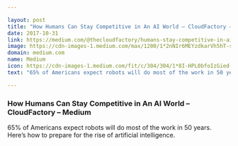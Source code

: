```yaml
---

layout: post
title: "How Humans Can Stay Competitive in An AI World – CloudFactory – Medium"
date: 2017-10-31
link: https://medium.com/@thecloudfactory/humans-stay-competitive-in-ai-world-3b49fa7b0241?source=rss------machine_learning-5
image: https://cdn-images-1.medium.com/max/1200/1*2nNIr6MEYzdkarVh5hT-sQ.png
domain: medium.com
name: Medium
icon: https://cdn-images-1.medium.com/fit/c/304/304/1*8I-HPL0bfoIzGied-dzOvA.png
text: "65% of Americans expect robots will do most of the work in 50 years. Here’s how to prepare for the rise of artificial intelligence."

---
```


### How Humans Can Stay Competitive in An AI World – CloudFactory – Medium

65% of Americans expect robots will do most of the work in 50 years. Here’s how to prepare for the rise of artificial intelligence.